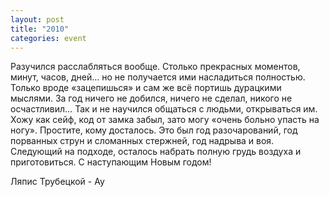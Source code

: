 ```yaml
---
layout: post
title: "2010"
categories: event
---
```

Разучился расслабляться вообще. Столько прекрасных моментов, минут, часов, дней… но не получается ими насладиться полностью. Только вроде «зацепишься» и сам же всё портишь дурацкими мыслями. За год ничего не добился, ничего не сделал, никого не осчастливил… Так и не научился общаться с людьми, открываться им. Хожу как сейф, код от замка забыл, зато могу «очень больно упасть на ногу». Простите, кому досталось. Это был год разочарований, год порванных струн и сломанных стержней, год надрыва и воя. Следующий на подходе, осталось набрать полную грудь воздуха и приготовиться. С наступающим Новым годом!

Ляпис Трубецкой - Ау

